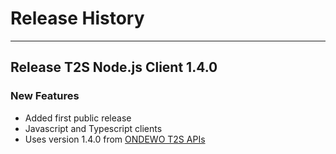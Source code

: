 # Release History
*****************

## Release T2S Node.js Client 1.4.0

### New Features
 * Added first public release
 * Javascript and Typescript clients
 * Uses version 1.4.0 from <a href="https://github.com/ondewo/ondewo-t2s-api">ONDEWO T2S APIs</a>